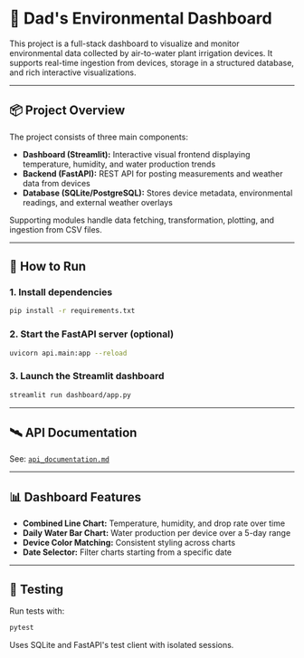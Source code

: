 # 🌱 Dad's Environmental Dashboard

This project is a full-stack dashboard to visualize and monitor environmental data collected by air-to-water plant irrigation devices. It supports real-time ingestion from devices, storage in a structured database, and rich interactive visualizations.

---

## 📦 Project Overview

The project consists of three main components:

- **Dashboard (Streamlit):** Interactive visual frontend displaying temperature, humidity, and water production trends
- **Backend (FastAPI):** REST API for posting measurements and weather data from devices
- **Database (SQLite/PostgreSQL):** Stores device metadata, environmental readings, and external weather overlays

Supporting modules handle data fetching, transformation, plotting, and ingestion from CSV files.

---

## 🚀 How to Run

### 1. Install dependencies
```bash
pip install -r requirements.txt
```

### 2. Start the FastAPI server (optional)
```bash
uvicorn api.main:app --reload
```

### 3. Launch the Streamlit dashboard
```bash
streamlit run dashboard/app.py
```

---

## 🛰️ API Documentation

See: [`api_documentation.md`](api_documentation.md)

---

## 📊 Dashboard Features

- **Combined Line Chart:** Temperature, humidity, and drop rate over time
- **Daily Water Bar Chart:** Water production per device over a 5-day range
- **Device Color Matching:** Consistent styling across charts
- **Date Selector:** Filter charts starting from a specific date

---

## 🧪 Testing

Run tests with:
```bash
pytest
```
Uses SQLite and FastAPI's test client with isolated sessions.

